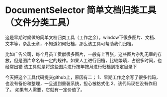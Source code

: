 # DocumentSelector 简单文档归类工具（文件分类工具）
这是早期时候做的简单文档归类工具（工作之余）。window下很多图片、文档、文本等，杂乱无章，不知道如何归档，那么该工具可帮助我们归档。

比如广告公司，每个月员工贡献很多图片，一般有上百张，这些图片杂乱无章的存放，但是图片命名有一定的规律。如果人工进行归档，比较繁琐，占很多时间，也经常出错
该工具就是将这些图片进行按年按月进行归档到指定目录下

今天把这个工具代码提交github上，原因有二；
1、早期工作之余写了很多代码，也没有备份和整理，一旦遇到重装系统，担心被格式化
2、该代码现在没有作用了。 如果有人需要，它就有一定价值了。
